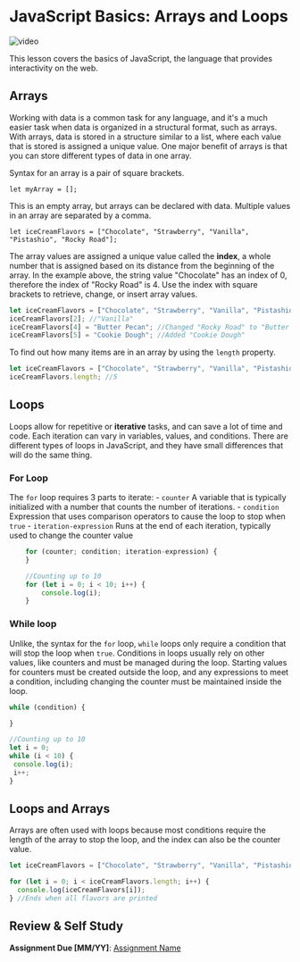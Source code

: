 # JavaScript Basics: Arrays and Loops

![video](video-url)

This lesson covers the basics of JavaScript, the language that provides interactivity on the web.

## Arrays

Working with data is a common task for any language, and it's a much easier task when data is organized in a structural format, such as arrays. With arrays, data is stored in a structure similar to a list, where each value that is stored is assigned a unique value. One major benefit of arrays is that you can store different types of data in one array.

Syntax for an array is a pair of square brackets.

`let myArray = [];`

This is an empty array, but arrays can be declared with data. Multiple values in an array are separated by a comma.

`let iceCreamFlavors = ["Chocolate", "Strawberry", "Vanilla", "Pistashio", "Rocky Road"];`

The array values are assigned a unique value called the **index**, a whole number that is assigned based on its distance from the beginning of the array. In the example above, the string value "Chocolate" has an index of 0, therefore the index of "Rocky Road" is 4. Use the index with square brackets to retrieve, change, or insert array values.

```javascript
let iceCreamFlavors = ["Chocolate", "Strawberry", "Vanilla", "Pistashio", "Rocky Road"];
iceCreamFlavors[2]; //"Vanilla"
iceCreamFlavors[4] = "Butter Pecan"; //Changed "Rocky Road" to "Butter Pecan"
iceCreamFlavors[5] = "Cookie Dough"; //Added "Cookie Dough"
```

To find out how many items are in an array by using the `length` property.

```javascript
let iceCreamFlavors = ["Chocolate", "Strawberry", "Vanilla", "Pistashio", "Rocky Road"];
iceCreamFlavors.length; //5
```

## Loops

Loops allow for repetitive or **iterative** tasks, and can save a lot of time and code. Each iteration can vary in variables, values, and conditions. There are different types of loops in JavaScript, and they have small differences that will do the same thing.

### For Loop

The `for` loop requires 3 parts to iterate:
    - `counter` A variable that is typically initialized with a number that counts the number of iterations.
    - `condition` Expression that uses comparison operators to cause the loop to stop when `true`
    - `iteration-expression` Runs at the end of each iteration, typically used to change the counter value
  
```javascript
    for (counter; condition; iteration-expression) {
    }

    //Counting up to 10
    for (let i = 0; i < 10; i++) {
        console.log(i);
    }
```

### While loop

Unlike, the syntax for the `for` loop, `while` loops only require a condition that will stop the loop when `true`. Conditions in loops usually rely on other values, like counters and must be managed during the loop. Starting values for counters must be created outside the loop, and any expressions to meet a condition, including changing the counter must be maintained inside the loop.

```javascript
while (condition) {

}

//Counting up to 10
let i = 0;
while (i < 10) {
 console.log(i);
 i++;
}

```

## Loops and Arrays

Arrays are often used with loops because most conditions require the length of the array to stop the loop, and the index can also be the counter value.

```javascript
let iceCreamFlavors = ["Chocolate", "Strawberry", "Vanilla", "Pistashio", "Rocky Road"];

for (let i = 0; i < iceCreamFlavors.length; i++) {
  console.log(iceCreamFlavors[i]);
} //Ends when all flavors are printed
```

## Review & Self Study

**Assignment Due [MM/YY]**: [Assignment Name](assignment.md)
